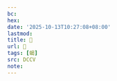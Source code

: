 ```yaml
---
bc:
hex:
date: '2025-10-13T10:27:08+08:00'
lastmod:
title: 􃓈
url: 􃓈
tags: [蝎]
src: DCCV
note:
---
```

